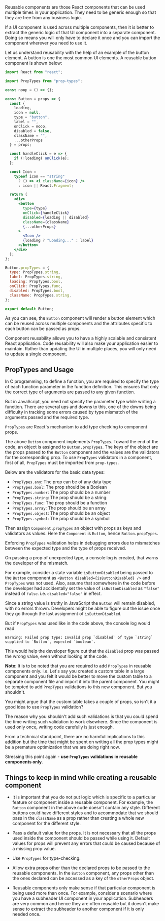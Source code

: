 Reusable components are those React components that can be used multiple times
in your application. They need to be generic enough so that they are free from
any business logic.

If a UI component is used across multiple components, then it is better to
extract the generic logic of that UI component into a separate component. Doing
so means you will only have to declare it once and you can import the component
wherever you need to use it.

Let us understand reusability with the help of an example of the button element.
A button is one the most common UI elements. A reusable button component is
shown below:

```jsx
import React from "react";

import PropTypes from "prop-types";

const noop = () => {};

const Button = props => {
  const {
    loading,
    icon = null,
    type = "button",
    label = "",
    onClick = noop,
    disabled = false,
    className = "",
    ...otherProps
  } = props;

  const handleClick = e => {
    if (!loading) onClick(e);
  };

  const Icon =
    typeof icon == "string"
      ? () => <i className={icon} />
      : icon || React.Fragment;

  return (
    <div>
      <button
        type={type}
        onClick={handleClick}
        disabled={loading || disabled}
        className={className}
        {...otherProps}
      >
        <Icon />
        {loading ? "Loading..." : label}
      </button>
    </div>
  );
};

Button.propTypes = {
  type: PropTypes.string,
  label: PropTypes.string,
  loading: PropTypes.bool,
  onClick: PropTypes.func,
  disabled: PropTypes.bool,
  className: PropTypes.string,
};

export default Button;
```

As you can see, the `Button` component will render a button element which can be
reused across multiple components and the attributes specific to each button can
be passed as props.

Component reusability allows you to have a highly scalable and consistent React
application. Code reusability will also make your application easier to
maintain. Rather than updating the UI in multiple places, you will only need to
update a single component.

## PropTypes and Usage

In C programming, to define a function, you are required to specify the type of each function parameter in the function definition. This ensures that only the correct type of arguments are passed to any given function.

But in JavaScript, you need not specify the parameter type while writing a function. There are several ups and downs to this, one of the downs being difficulty in tracking some errors caused by type mismatch of the arguments passed and the required type.

`PropTypes` are React's mechanism to add type checking to component props.

The above `Button` component implements `PropTypes`. Toward the end of the code, an object is assigned to `Button.propTypes`. The keys of the object are the props passed to the `Button` component and the values are the validators for the corresponding prop.
To use `PropTypes` validators in a component, first of all, `PropTypes` must be imported from `prop-types`.

Below are the validators for the basic data types:

- `PropTypes.any`: The prop can be of any data type
- `PropTypes.bool`: The prop should be a Boolean
- `PropTypes.number`: The prop should be a number
- `PropTypes.string`: The prop should be a string
- `PropTypes.func`: The prop should be a function
- `PropTypes.array`: The prop should be an array
- `PropTypes.object`: The prop should be an object
- `PropTypes.symbol`: The prop should be a symbol

Then assign `Component.propTypes` an object with props as keys and validators as values. Here the `Component` is `Button`, hence `Button.propTypes`.

Enforcing `PropTypes` validation helps in debugging errors due to mismatches between the expected type and the type of props received.

On passing a prop of unexpected type, a console log is created, that warns the developer of the mismatch.

For example, consider a state variable `isButtonDisabled` being passed to the `Button` component as `<Button disabled={isButtonDisabled} />` and `PropTypes` was not used. Also, assume that somewhere in the code before the developer had accidentally set the value of `isButtonDisabled` as `"false"` instead of `false`. i.e. `disabled="false"` in effect.

Since a string value is truthy in JavaScript the `Button` will remain disabled, with no errors thrown. Developers might be able to figure out the issue once they go through the last assignment of `isButtonDisabled`.

But if `PropTypes` was used like in the code above, the console log would read

```Warning: Failed prop type: Invalid prop `disabled` of type `string` supplied to `Button`, expected `boolean`.```

This would help the developer figure out that the `disabled` prop was passed the wrong value, even without looking at the code.

**Note**: It is to be noted that you are required to add `PropTypes` in reusable components only. i.e. Let's say you created a custom table in a large component and you felt it would be better to move the custom table to a separate component file and import it into the parent component. You might be tempted to add `PropTypes` validations to this new component. But you shouldn't.

You might argue that the custom table takes a couple of props, so isn't it a good idea to use `PropTypes` validation?

The reason why you shouldn't add such validations is that you could spend the time writing such validation to work elsewhere. Since the component is used only once, writing code carefully is just enough.

From a technical standpoint, there are no harmful implications to this addition but the time that might be spent on writing all the prop types might be a premature optimization that we are doing right now.

Stressing this point again - **use `PropTypes` validations in reusable components only.**

## Things to keep in mind while creating a reusable component

- It is important that you do not put logic which is specific to a particular
  feature or component inside a reusable component. For example, the `Button`
  component in the above code doesn't contain any style. Different buttons could
  have different styles and to accommodate that we should pass in the
  `className` as a prop rather than creating a whole new component for the
  different style.

- Pass a default value for the props. It is not necessary that all the props
  used inside the component should be passed while using it. Default values for
  props will prevent any errors that could be caused because of a missing prop
  value.

- Use `PropTypes` for type-checking.

- Allow extra props other than the declared props to be passed to the reusable
  components. In the `Button` component, any props other than the ones declared
  can be accessed as a key of the `otherProps` object.

- Reusable components only make sense if that particular component is being used
  more than once. For example, consider a scenario where you have a subheader UI
  component in your application. Subheaders are very common and hence they are
  often reusable but it doesn't make sense to extract the subheader to another
  component if it is only needed once.
